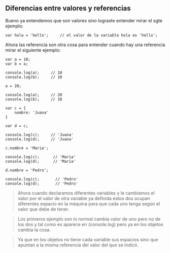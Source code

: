 ## Diferencias entre valores y referencias

Bueno ya entendemos que son valores sino lograste entender mirar el sgte ejemplo:

~~~
var hola = 'hello';     // el valor de la variable hola es 'hello';
~~~

Ahora las referencia son otra cosa para entender cuando hay una referencia mirar el siguiente ejemplo:

~~~
var a = 10;
var b = a;

console.log(a);     // 10
console.log(b);     // 10

a = 20;

console.log(a);     // 20
console.log(b);     // 10

var c = {
    nombre: 'Juana'
}

var d = c;

console.log(c);     // 'Juana'
console.log(d);     // 'Juana'

c.nombre = 'Maria';

console.log(c);      // 'Maria'
console.log(d);      // 'Maria'

d.nombre = 'Pedro';

console.log(c);       // 'Pedro'
console.log(d);       // 'Pedro'
~~~

>Ahora cuando declaramos diferentes variables y le cambiamos el valor por el valor de otra variable ya definida estos dos ocupan diferentes espacio en la máquina para que cada uno tenga según el valor que debe de tener.

>Los primeros ejemplo son lo normal cambia valor de uno pero no de los dos y tal como es aparece en (console.log) pero ya en los objetos cambia la cosa.

>Ya que en los objetos no tiene cada variable sus espacios sino que apuntan a la misma referencia del valor del que se indicó.